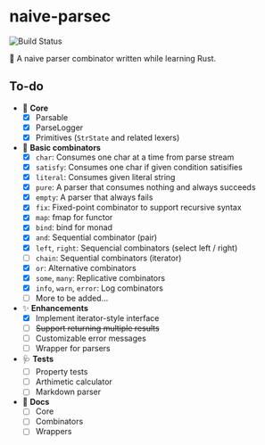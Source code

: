 # naive-parsec

![Build Status](https://github.com/codgician/naive-parsec/actions/workflows/build.yml/badge.svg)

:frog: A naive parser combinator written while learning Rust.

## To-do

- 💖 **Core**
    - [x] Parsable
    - [x] ParseLogger
    - [x] Primitives (`StrState` and related lexers)
- 🍡 **Basic combinators**
    - [x] `char`: Consumes one char at a time from parse stream
    - [x] `satisfy`: Consumes one char if given condition satisifies
    - [x] `literal`: Consumes given literal string
    - [x] `pure`: A parser that consumes nothing and always succeeds
    - [x] `empty`: A parser that always fails
    - [x] `fix`: Fixed-point combinator to support recursive syntax
    - [x] `map`: fmap for functor
    - [x] `bind`: bind for monad
    - [x] `and`: Sequential combinator (pair)
    - [x] `left`, `right`: Sequencial combinators (select left / right)
    - [ ] `chain`: Sequential combinators (iterator)
    - [x] `or`: Alternative combinators
    - [x] `some`, `many`: Replicative combinators
    - [x] `info`, `warn`, `error`: Log combinators
    - [ ] More to be added...
- ✨ **Enhancements**
    - [x] Implement iterator-style interface
    - [ ] ~~Support returning multiple results~~
    - [ ] Customizable error messages
    - [ ] Wrapper for parsers
- 🩺 **Tests**
    - [ ] Property tests
    - [ ] Arthimetic calculator
    - [ ] Markdown parser
- 📄 **Docs**
    - [ ] Core 
    - [ ] Combinators
    - [ ] Wrappers